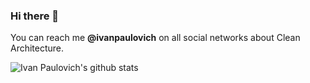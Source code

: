 ### Hi there 👋

You can reach me **@ivanpaulovich** on all social networks about Clean Architecture.

![Ivan Paulovich's github stats](https://github-readme-stats.vercel.app/api?username=ivanpaulovich&show_icons=true)
